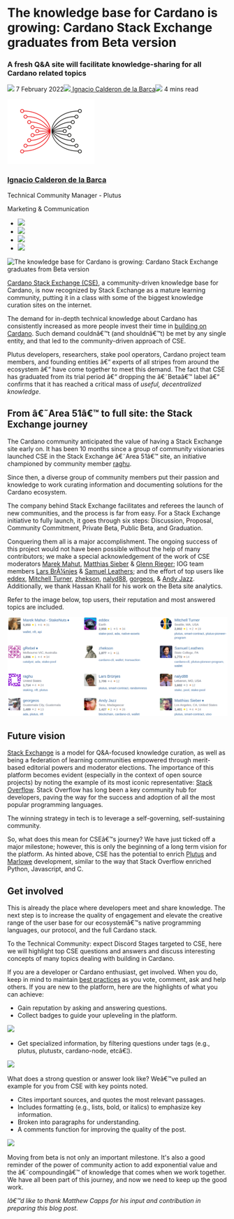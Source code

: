 # The knowledge base for Cardano is growing: Cardano Stack Exchange graduates from Beta version
### **A fresh Q&A site will facilitate knowledge-sharing for all Cardano related topics**
![](img/2022-02-07-the-knowledge-base-for-cardano-is-growing-cardano-stack-exchange-graduates-from-beta-version.002.png) 7 February 2022![](img/2022-02-07-the-knowledge-base-for-cardano-is-growing-cardano-stack-exchange-graduates-from-beta-version.002.png)[ Ignacio Calderon de la Barca](/en/blog/authors/gonzalo-ignacio-calderon-de-la-barca-rodo/page-1/)![](img/2022-02-07-the-knowledge-base-for-cardano-is-growing-cardano-stack-exchange-graduates-from-beta-version.003.png) 4 mins read

![Ignacio Calderon de la Barca](img/2022-02-07-the-knowledge-base-for-cardano-is-growing-cardano-stack-exchange-graduates-from-beta-version.004.png)[](/en/blog/authors/gonzalo-ignacio-calderon-de-la-barca-rodo/page-1/)
### [**Ignacio Calderon de la Barca**](/en/blog/authors/gonzalo-ignacio-calderon-de-la-barca-rodo/page-1/)
Technical Community Manager - Plutus

Marketing & Communication

- ![](img/2022-02-07-the-knowledge-base-for-cardano-is-growing-cardano-stack-exchange-graduates-from-beta-version.005.png)[](mailto:ignacio.calderondelab@iohk.io "Email")
- ![](img/2022-02-07-the-knowledge-base-for-cardano-is-growing-cardano-stack-exchange-graduates-from-beta-version.006.png)[](https://www.linkedin.com/in/ignacio-calderon-de-la-bar%C3%A7a-7a9199130/ "LinkedIn")
- ![](img/2022-02-07-the-knowledge-base-for-cardano-is-growing-cardano-stack-exchange-graduates-from-beta-version.007.png)[](https://twitter.com/igodlab "Twitter")
- ![](img/2022-02-07-the-knowledge-base-for-cardano-is-growing-cardano-stack-exchange-graduates-from-beta-version.008.png)[](https://github.com/Igodlab "GitHub")

![The knowledge base for Cardano is growing: Cardano Stack Exchange graduates from Beta version](img/2022-02-07-the-knowledge-base-for-cardano-is-growing-cardano-stack-exchange-graduates-from-beta-version.009.png)

[Cardano Stack Exchange (CSE)](https://cardano.stackexchange.com/), a community-driven knowledge base for Cardano, is now recognized by Stack Exchange as a mature learning community, putting it in a class with some of the biggest knowledge curation sites on the internet. 

The demand for in-depth technical knowledge about Cardano has consistently increased as more people invest their time in [building on Cardano](https://twitter.com/InputOutputHK/status/1488131603691884550). Such demand couldnâ€™t (and shouldnâ€™t) be met by any single entity, and that led to the community-driven approach of CSE.

Plutus developers, researchers, stake pool operators, Cardano project team members, and founding entities â€“ experts of all stripes from around the ecosystem â€“ have come together to meet this demand. The fact that CSE has graduated from its trial period â€“ dropping the â€˜Betaâ€™ label â€“ confirms that it has reached a critical mass of *useful, decentralized knowledge*.
## **From â€˜Area 51â€™ to full site: the Stack Exchange journey**
The Cardano community anticipated the value of having a Stack Exchange site early on. It has been 10 months since a group of community visionaries launched CSE in the Stack Exchange â€˜Area 51â€™ site, an initiative championed by community member [raghu](https://cardano.stackexchange.com/users/12/raghu). 

Since then, a diverse group of community members put their passion and knowledge to work curating information and documenting solutions for the Cardano ecosystem. 

The company behind Stack Exchange facilitates and referees the launch of new communities, and the process is far from easy. For a Stack Exchange initiative to fully launch, it goes through six steps: Discussion, Proposal, Community Commitment, Private Beta, Public Beta, and Graduation. 

Conquering them all is a major accomplishment. The ongoing success of this project would not have been possible without the help of many contributors; we make a special acknowledgement of the work of CSE moderators [Marek Mahut](https://cardano.stackexchange.com/users/28/marek-mahut-stakenuts), [Matthias Sieber](https://cardano.stackexchange.com/users/934/matthias-sieber) & [Glenn Rieger](https://cardano.stackexchange.com/users/281/grebel); IOG team members [Lars BrÃ¼njes](https://cardano.stackexchange.com/users/186/lars-br%c3%bcnjes) & [Samuel Leathers](https://cardano.stackexchange.com/users/382/samuel-leathers); and the effort of top users like [eddex](https://cardano.stackexchange.com/users/1142/eddex), [Mitchell Turner](https://cardano.stackexchange.com/users/1130/mitchell-turner), [zhekson](https://cardano.stackexchange.com/users/4302/zhekson), [nalyd88](https://cardano.stackexchange.com/users/62/nalyd88), [gorgeos](https://cardano.stackexchange.com/users/1231/georgeos), & [Andy Jazz](https://cardano.stackexchange.com/users/4023/andy-jazz). Additionally, we thank Hassan Khalil for his work on the Beta site analytics.

Refer to the image below, top users, their reputation and most answered topics are included.

![](img/2022-02-07-the-knowledge-base-for-cardano-is-growing-cardano-stack-exchange-graduates-from-beta-version.010.png)
## **Future vision**
[Stack Exchange](https://stackexchange.com/) is a model for Q&A-focused knowledge curation, as well as being a federation of learning communities empowered through merit-based editorial powers and moderator elections. The importance of this platform becomes evident (especially in the context of open source projects) by noting the example of its most iconic representative: [Stack Overflow](https://stackoverflow.com/). Stack Overflow has long been a key community hub for developers, paving the way for the success and adoption of all the most popular programming languages.

The winning strategy in tech is to leverage a self-governing, self-sustaining community.

So, what does this mean for CSEâ€™s journey? We have just ticked off a major milestone; however, this is only the beginning of a long term vision for the platform. As hinted above, CSE has the potential to enrich [Plutus](https://iohk.io/en/blog/posts/2021/04/13/plutus-what-you-need-to-know/) and [Marlowe](https://iohk.io/en/blog/posts/2020/10/06/marlowe-industry-scale-finance-contracts-for-cardano/) development, similar to the way that Stack Overflow enriched Python, Javascript, and C.
## **Get involved**
This is already the place where developers meet and share knowledge. The next step is to increase the quality of engagement and elevate the creative range of the user base for our ecosystemâ€™s native programming languages, our protocol, and the full Cardano stack. 

To the Technical Community: expect Discord Stages targeted to CSE, here we will highlight top CSE questions and answers and discuss interesting concepts of many topics dealing with building in Cardano.

If you are a developer or Cardano enthusiast, get involved. When you do, keep in mind to maintain [best practices](https://cardano.stackexchange.com/help) as you vote, comment, ask and help others. If you are new to the platform, here are the highlights of what you can achieve:

- Gain reputation by asking and answering questions. 
- Collect badges to guide your upleveling in the platform.

![](img/2022-02-07-the-knowledge-base-for-cardano-is-growing-cardano-stack-exchange-graduates-from-beta-version.011.png)

- Get specialized information, by filtering questions under tags (e.g., plutus, plutustx, cardano-node, etcâ€¦).

![](img/2022-02-07-the-knowledge-base-for-cardano-is-growing-cardano-stack-exchange-graduates-from-beta-version.012.png)

What does a strong question or answer look like? Weâ€™ve pulled an example for you from CSE with key points noted.

- Cites important sources, and quotes the most relevant passages.
- Includes formatting (e.g., lists, bold, or italics) to emphasize key information.
- Broken into paragraphs for understanding.
- A comments function for improving the quality of the post.

![](img/2022-02-07-the-knowledge-base-for-cardano-is-growing-cardano-stack-exchange-graduates-from-beta-version.013.png)

Moving from beta is not only an important milestone. It's also a good reminder of the power of community action to add exponential value and the â€˜compoundingâ€™ of knowledge that comes when we work together. We have all been part of this journey, and now we need to keep up the good work.

*Iâ€™d like to thank Matthew Capps for his input and contribution in preparing this blog post.*
